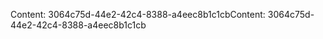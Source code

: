 <span data-ttu-id="dc2ba-101">Content: 3064c75d-44e2-42c4-8388-a4eec8b1c1cb</span><span class="sxs-lookup"><span data-stu-id="dc2ba-101">Content: 3064c75d-44e2-42c4-8388-a4eec8b1c1cb</span></span>